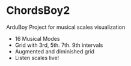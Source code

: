 # ChordsBoy2
ArduBoy Project for musical scales visualization

- 16 Musical Modes
- Grid with 3rd, 5th. 7th. 9th intervals
- Augmented and diminished grid
- Listen scales live!
